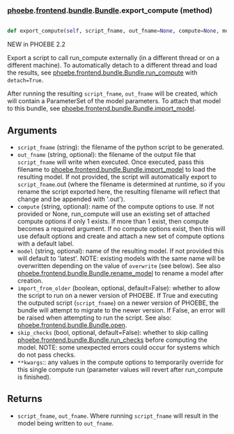 ### [phoebe](phoebe.md).[frontend](phoebe.frontend.md).[bundle](phoebe.frontend.bundle.md).[Bundle](phoebe.frontend.bundle.Bundle.md).export_compute (method)


```py

def export_compute(self, script_fname, out_fname=None, compute=None, model=None, import_from_older=False, **kwargs)

```



NEW in PHOEBE 2.2

Export a script to call run_compute externally (in a different thread
or on a different machine).  To automatically detach to a different
thread and load the results, see [phoebe.frontend.bundle.Bundle.run_compute](phoebe.frontend.bundle.Bundle.run_compute.md)
with `detach=True`.

After running the resulting `script_fname`, `out_fname` will be created,
which will contain a ParameterSet of the model parameters.  To attach
that model to this bundle, see [phoebe.frontend.bundle.Bundle.import_model](phoebe.frontend.bundle.Bundle.import_model.md).

Arguments
------------
* `script_fname` (string): the filename of the python script to be generated.
* `out_fname` (string, optional): the filename of the output file that `script_fname`
    will write when executed.  Once executed, pass this filename to
    [phoebe.frontend.bundle.Bundle.import_model](phoebe.frontend.bundle.Bundle.import_model.md) to load the resulting
    model.  If not provided, the script will automatically export
    to `script_fname`.out (where the filename is determined at runtime,
    so if you rename the script exported here, the resulting filename
    will reflect that change and be appended with '.out').
* `compute` (string, optional): name of the compute options to use.
    If not provided or None, run_compute will use an existing set of
    attached compute options if only 1 exists.  If more than 1 exist,
    then compute becomes a required argument.  If no compute options
    exist, then this will use default options and create and attach
    a new set of compute options with a default label.
* `model` (string, optional): name of the resulting model.  If not
    provided this will default to 'latest'.  NOTE: existing models
    with the same name will be overwritten depending on the value
    of `overwrite` (see below).   See also
    [phoebe.frontend.bundle.Bundle.rename_model](phoebe.frontend.bundle.Bundle.rename_model.md) to rename a model after
    creation.
* `import_from_older` (boolean, optional, default=False): whether to allow
    the script to run on a newer version of PHOEBE.  If True and executing
    the outputed script (`script_fname`) on a newer version of PHOEBE,
    the bundle will attempt to migrate to the newer version.  If False,
    an error will be raised when attempting to run the script.  See
    also: [phoebe.frontend.bundle.Bundle.open](phoebe.frontend.bundle.Bundle.open.md).
* `skip_checks` (bool, optional, default=False): whether to skip calling
    [phoebe.frontend.bundle.Bundle.run_checks](phoebe.frontend.bundle.Bundle.run_checks.md) before computing the model.
    NOTE: some unexpected errors could occur for systems which do not
    pass checks.
* `**kwargs`:: any values in the compute options to temporarily
    override for this single compute run (parameter values will revert
    after run_compute is finished).

Returns
-----------
* `script_fname`, `out_fname`.  Where running `script_fname` will result
  in the model being written to `out_fname`.

